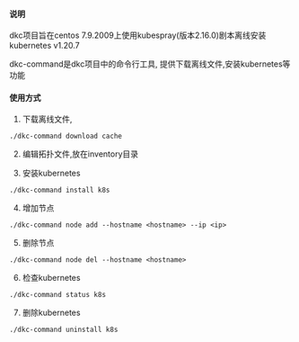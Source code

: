 #### 说明

dkc项目旨在centos 7.9.2009上使用kubespray(版本2.16.0)剧本离线安装kubernetes v1.20.7

dkc-command是dkc项目中的命令行工具, 提供下载离线文件,安装kubernetes等功能

#### 使用方式

1. 下载离线文件,
```shell script
./dkc-command download cache
```
2. 编辑拓扑文件,放在inventory目录

3. 安装kubernetes
```shell script
./dkc-command install k8s
```
4. 增加节点
```shell script
./dkc-command node add --hostname <hostname> --ip <ip>
```
5. 删除节点
```shell script
./dkc-command node del --hostname <hostname> 
```
6. 检查kubernetes
```shell script
./dkc-command status k8s
```

7. 删除kubernetes
```shell script
./dkc-command uninstall k8s
```